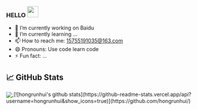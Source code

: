 ### HELLO <img src="https://raw.githubusercontent.com/MartinHeinz/MartinHeinz/master/wave.gif" width="30px">

<!--
**hongrunhui/hongrunhui** is a ✨ _special_ ✨ repository because its `README.md` (this file) appears on your GitHub profile.

Here are some ideas to get you started:

- 🔭 I’m currently working on ...
- 🌱 I’m currently learning ...
- 👯 I’m looking to collaborate on ...
- 🤔 I’m looking for help with ...
- 💬 Ask me about ...
- 📫 How to reach me: ...
- 😄 Pronouns: ...
- ⚡ Fun fact: ...
-->

- 🔭 I’m currently working on Baidu
- 🌱 I’m currently learning ...
- 📫 How to reach me: 15755191035@163.com
- 😄 Pronouns: Use code learn code
- ⚡ Fun fact: ...

## &#x1f4c8; GitHub Stats

<a href="https://github.com/hongrunhui/hongrunhui">
  <img align="center" src="https://github-readme-stats.vercel.app/api/top-langs/?username=hongrunhui&hide=java,html&title_color=ffffff&text_color=c9cacc&icon_color=2bbc8a&bg_color=1d1f21" />
</a>
[![hongrunhui's github stats](https://github-readme-stats.vercel.app/api?username=hongrunhui&show_icons=true)](https://github.com/hongrunhui/)
